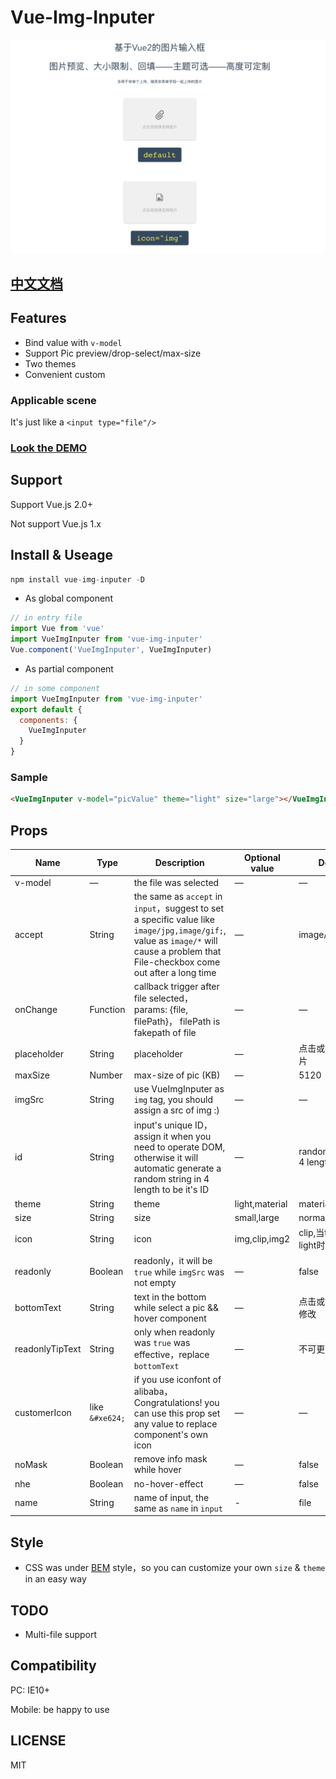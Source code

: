 # Vue-Img-Inputer

<img src="./src/images/demo.png">

## [中文文档](https://github.com/waynecz/vue-img-inputer/blob/master/README-CN.MD)

## Features
+ Bind value with `v-model`
+ Support Pic preview/drop-select/max-size
+ Two themes
+ Convenient custom

### Applicable scene
It's just like a `<input type="file"/>`

### [Look the DEMO](http://waynecz.github.io/VueImgInputer/index.html)

## Support

Support Vue.js 2.0+

Not support Vue.js 1.x


## Install & Useage

```javascript
npm install vue-img-inputer -D
```

- As global component

```javascript
// in entry file
import Vue from 'vue'
import VueImgInputer from 'vue-img-inputer'
Vue.component('VueImgInputer', VueImgInputer)
```

- As partial component

```javascript
// in some component
import VueImgInputer from 'vue-img-inputer'
export default {
  components: {
    VueImgInputer
  }
}
```

### Sample
```html
<VueImgInputer v-model="picValue" theme="light" size="large"></VueImgInputer>
```

## Props

| Name    | Type    | Description   |  Optional value | Default |
| ------------- |-------| -----| ----| -------|
| v-model | — | the file was selected| —|—|
| accept | String | the same as `accept` in `input`，suggest to set a specific value like `image/jpg,image/gif;`, value as `image/*` will cause a problem that File-checkbox come out after a long time| —| image/\*,video/\*; |
| onChange  | Function | callback trigger after file selected，params: {file, filePath}， filePath is fakepath of file | —|—|
| placeholder | String | placeholder| —|点击或拖拽选择图片|
| maxSize | Number | max-size of pic (KB)| —|5120|
| imgSrc | String |  use VueImgInputer as `img` tag, you should assign a src of img :)| —|—|
| id | String | input's unique ID，assign it when you need to operate DOM, otherwise it will automatic generate a random string in 4 length to be it's ID| —| random string in 4 length |
| theme | String | theme| light,material|material|
| size | String | size| small,large|normal|
| icon | String | icon| img,clip,img2|clip,当theme为light时为img|
| readonly | Boolean | readonly，it will be `true` while `imgSrc` was not empty| —|false|
| bottomText | String | text in the bottom while select a pic && hover component| —|点击或拖拽图片以修改|
| readonlyTipText | String | only when readonly was `true` was effective，replace `bottomText` | —|不可更改|
| customerIcon | like `&#xe624;` | if you use iconfont of alibaba，Congratulations! you can use this prop set any value to replace component's own icon | —|—|
| noMask | Boolean | remove info mask while hover| —|false|
| nhe | Boolean | no-hover-effect| —|false|
| name| String | name of input, the same as `name` in `input`  | - | file |


## Style

+ CSS was under [BEM](http://www.w3cplus.com/css/bem-definitions.html) style，so you can customize your own `size` & `theme` in an easy way

## TODO

+ Multi-file support

## Compatibility

PC: IE10+

Mobile: be happy to use

## LICENSE

MIT